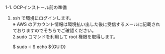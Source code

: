 1-1. OCPインストール前の準備  

 1. ssh で環境にログインします。  
    ※ AWS のアカウント情報は環境払い出した後に受信するメールに記載されておりますのでそちらでご確認ください。    
2.sudo コマンドを利用して root 権限を取得します。  
 
    $ sudo -i
    $ echo ${GUID}



